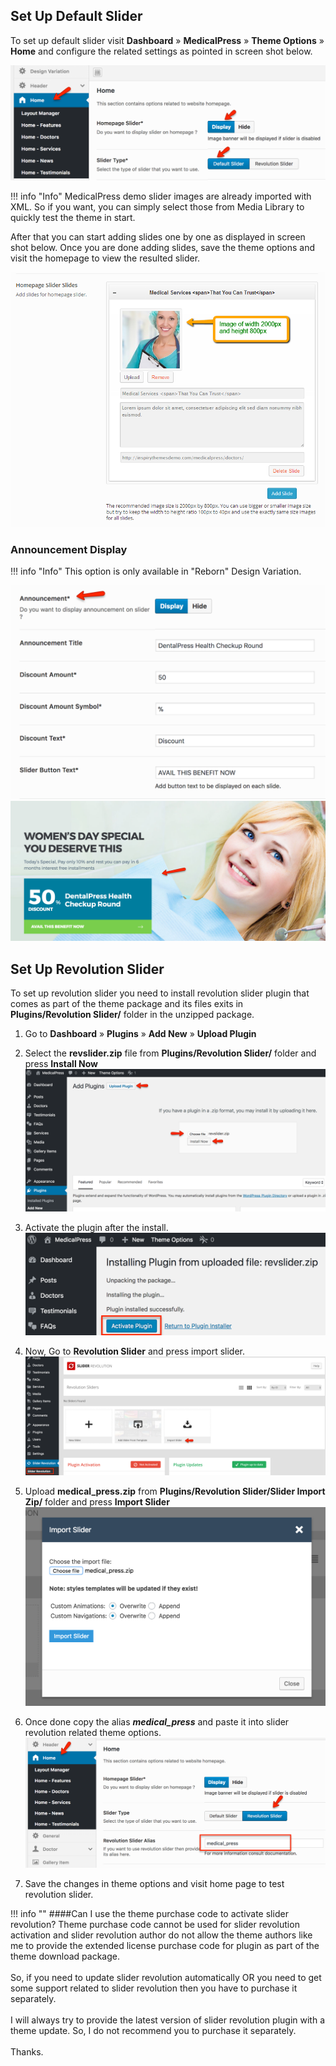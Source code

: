 ## Set Up Default Slider

To set up default slider visit **Dashboard** &raquo; **MedicalPress** &raquo; **Theme Options** &raquo; **Home** and configure the related settings as pointed in screen shot below.

![](images/slider/1.png)

!!! info "Info"
    MedicalPress demo slider images are already imported with XML. So if you want, you can simply select those from Media Library to quickly test the theme in start.

After that you can start adding slides one by one as displayed in screen shot below.
Once you are done adding slides, save the theme options and visit the homepage to view the resulted slider.

![](images/slider/2.png)

### Announcement Display

!!! info "Info"
    This option is only available in "Reborn" Design Variation.

![](images/slider/8.png)
![](images/slider/9.png)

## Set Up Revolution Slider

To set up revolution slider you need to install revolution slider plugin that comes as part of the theme package and its files exits in **Plugins/Revolution Slider/** folder in the unzipped package.

1. Go to **Dashboard** &raquo; **Plugins** &raquo; **Add New** &raquo; **Upload Plugin**

2. Select the **revslider.zip** file from **Plugins/Revolution Slider/** folder and press **Install Now**
![Select revslider zip file](images/slider/3.png)

3. Activate the plugin after the install.
![ Activate the plugin](images/slider/4.png)

4. Now, Go to **Revolution Slider** and press import slider.
![import slider](images/slider/5.png)

5. Upload **medical_press.zip** from **Plugins/Revolution Slider/Slider Import Zip/** folder and press **Import Slider**
![Import Slider](images/slider/6.png)

6. Once done copy the alias **<em>medical_press</em>** and paste it into slider revolution related theme options.
![alias code](images/slider/7.png)

7. Save the changes in theme options and visit home page to test revolution slider.

!!! info ""
    ####Can I use the theme purchase code to activate slider revolution?
    Theme purchase code cannot be used for slider revolution activation and slider revolution author do not allow the theme authors like me to provide the extended license purchase code for plugin as part of the theme download package.<br/><br/>
    So, if you need to update slider revolution automatically OR you need to get some support related to slider revolution then you have to purchase it separately.<br/><br/>
    I will always try to provide the latest version of slider revolution plugin with a theme update. So, I do not recommend you to purchase it separately.<br/><br/>
    Thanks.